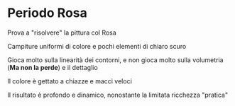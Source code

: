 # Periodo Rosa
Prova a "risolvere" la pittura col Rosa

Campiture uniformi di colore e pochi elementi di chiaro scuro  

Gioca molto sulla linearità dei contorni, e non gioca molto sulla volumetria (**Ma non la perde**) e il dettaglio

Il colore è gettato a chiazze e macci veloci



Il risultato è profondo e dinamico, nonostante la limitata ricchezza "pratica"
